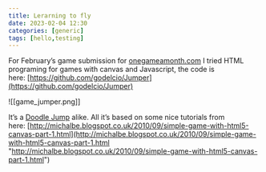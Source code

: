 ```yaml
---
title: Lerarning to fly
date: 2023-02-04 12:30
categories: [generic]
tags: [hello,testing]
---
```

For February’s game submission for [onegameamonth.com](http://onegameamonth.com/ "onegameamonth.com") I tried HTML programing for games with canvas and Javascript, the code is here: [https://github.com/godelcio/Jumper](https://github.com/godelcio/Jumper)

![[game_jumper.png]]

It’s a [Doodle Jump](http://en.wikipedia.org/wiki/Doodle_Jump "http://en.wikipedia.org/wiki/Doodle_Jump") alike. All it’s based on some nice tutorials from here: [http://michalbe.blogspot.co.uk/2010/09/simple-game-with-html5-canvas-part-1.html](http://michalbe.blogspot.co.uk/2010/09/simple-game-with-html5-canvas-part-1.html "http://michalbe.blogspot.co.uk/2010/09/simple-game-with-html5-canvas-part-1.html")